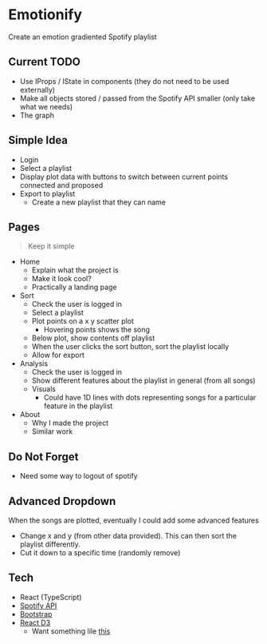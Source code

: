# Emotionify
Create an emotion gradiented Spotify playlist

## Current TODO
- Use IProps / IState in components (they do not need to be used externally)
- Make all objects stored / passed from the Spotify API smaller (only take what we needs)
- The graph

## Simple Idea
- Login
- Select a playlist
- Display plot data with buttons to switch between current points connected and proposed
- Export to playlist
    - Create a new playlist that they can name

## Pages
> Keep it simple

- Home
    - Explain what the project is
    - Make it look cool?
    - Practically a landing page
- Sort
    - Check the user is logged in
    - Select a playlist
    - Plot points on a x y scatter plot
        - Hovering points shows the song
    - Below plot, show contents off playlist
    - When the user clicks the sort button, sort the playlist locally
    - Allow for export
- Analysis
    - Check the user is logged in
    - Show different features about the playlist in general (from all songs)
    - Visuals
        - Could have 1D lines with dots representing songs for a particular feature in the playlist
- About
    - Why I made the project
    - Similar work

## Do Not Forget
- Need some way to logout of spotify

## Advanced Dropdown
When the songs are plotted, eventually I could add some advanced features
- Change x and y (from other data provided). This can then sort the playlist differently.
- Cut it down to a specific time (randomly remove)

## Tech
- React (TypeScript)
- [Spotify API](https://www.npmjs.com/package/spotify-web-api-js)
- [Bootstrap](https://react-bootstrap.github.io/)
- [React D3](https://react-d3-library.github.io/)
    - Want something lile [this](https://www.d3-graph-gallery.com/graph/connectedscatter_basic.html)
